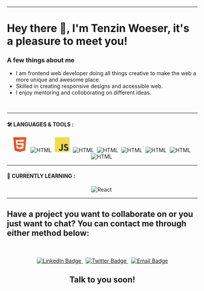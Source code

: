
---



# Hey there :wave:, I'm Tenzin Woeser, it's a pleasure to meet you!

### A few things about me
- I am frontend web developer doing all things creative to make the web a more unique and awesome place.
- Skilled in creating responsive designs and accessible web.
- I enjoy mentoring and colloborating on different ideas.

<br>

---

#### :hammer_and_wrench: LANGUAGES & TOOLS :
<div align="center">
<div>
  <img src="https://github.com/devicons/devicon/blob/master/icons/html5/html5-original.svg" title="HTML5" alt="HTML" width="40" height="40"/>&nbsp;
  <img src="https://github.com/tenzinwoz/tenzinwoz/assets/33729075/8d13c64e-2dbf-4c66-bb75-6b457c8ce102" title="HTML5" alt="HTML" width="40" height="40"/>&nbsp;
   <img src="https://github.com/devicons/devicon/blob/master/icons/javascript/javascript-original.svg" title="JavaScript" alt="JavaScript" width="40" height="40"/>&nbsp;
   <img src="https://github.com/tenzinwoz/tenzinwoz/assets/33729075/f6bc91f6-f3b4-4f01-8494-f7b0c6ffc354" title="HTML5" alt="HTML" width="40" height="40"/>&nbsp;
   <img src="https://github.com/tenzinwoz/tenzinwoz/assets/33729075/5f593311-409f-4d2b-908c-3d4bbe33aca3" title="HTML5" alt="HTML" width="40" height="40"/>&nbsp;
  <img src="https://github.com/tenzinwoz/tenzinwoz/assets/33729075/73f552a8-e82f-40d1-b375-db586beddf64" title="HTML5" alt="HTML" width="70" height="40"/>&nbsp;
  <img src="https://github.com/tenzinwoz/tenzinwoz/assets/33729075/fa728e6b-5aff-4c97-bbc8-fd5d97177dcf" title="HTML5" alt="HTML" width="40" height="40"/>&nbsp;
    <img src="https://github.com/tenzinwoz/tenzinwoz/assets/33729075/7bc40dc0-eec2-4d9a-9bd8-1d51dbc3cc35" title="HTML5" alt="HTML" width="40" height="40"/>&nbsp;
  <img src="https://github.com/tenzinwoz/tenzinwoz/assets/33729075/2f5aa746-a83a-45aa-8358-76da9f0c45bc" title="HTML5" alt="HTML" width="40" height="40"/>&nbsp;
</div>
</div>

---

#### :book: CURRENTLY LEARNING :
<div align="center">
   <img src="https://github.com/tenzinwoz/tenzinwoz/assets/33729075/e95fa637-cd82-43b5-b0cb-6cba24e5e6a8" title="React" alt="React" width="100" />&nbsp;
</div>

---

## Have a project you want to collaborate on or you just want to chat? You can contact me through either method below:
<div id="badges" align="center">
  <br><br>
  <a href="https://www.linkedin.com/in/wozzer/">
    <img src="https://img.shields.io/badge/LinkedIn-blue?style=for-the-badge&logo=linkedin&logoColor=white" alt="LinkedIn Badge"/>
  </a>&nbsp;
  <a href="https://twitter.com/tenzinwoz">
    <img src="https://img.shields.io/badge/Twitter-blue?style=for-the-badge&logo=twitter&logoColor=white&color=1DA1F2" alt="Twitter Badge" />
  </a>&nbsp;
  <a href="mailto:tenzinwoeser15@gmail.com">
    <img src="https://img.shields.io/badge/Gmail-blue?style=for-the-badge&logo=gmail&logoColor=white&color=bb001b" alt="Email Badge" />
  </a>
  
  
  <h2>Talk to you soon!</h2>
</div>
